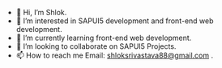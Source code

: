 - 👋 Hi, I’m Shlok.
- 👀 I’m interested in SAPUI5 development and front-end web development.
- 🌱 I’m currently learning front-end web development.
- 💞️ I’m looking to collaborate on SAPUI5 Projects.
- 📫 How to reach me Email: shloksrivastava88@gmail.com .

<!---
Shlokhub/Shlokhub is a ✨ special ✨ repository because its `README.md` (this file) appears on your GitHub profile.
You can click the Preview link to take a look at your changes.
--->
